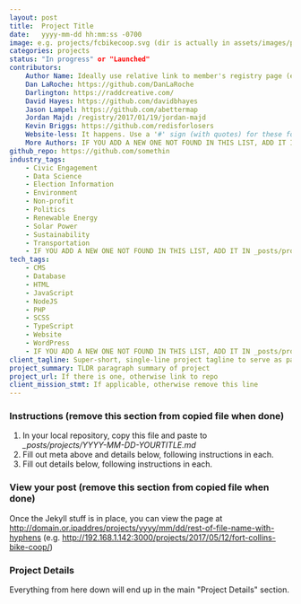 ```yaml
---
layout: post
title:  Project Title
date:   yyyy-mm-dd hh:mm:ss -0700
image: e.g. projects/fcbikecoop.svg (dir is actually in assets/images/projects but jekyll will find it)
categories: projects
status: "In progress" or "Launched"
contributors:
    Author Name: Ideally use relative link to member's registry page (e.g. /registry/2016/08/11/jason-lampel), otherwise use a URL to a personal or business site, or GitHub profile.
    Dan LaRoche: https://github.com/DanLaRoche
    Darlington: https://raddcreative.com/
    David Hayes: https://github.com/davidbhayes
    Jason Lampel: https://github.com/abettermap
    Jordan Majd: /registry/2017/01/19/jordan-majd
    Kevin Briggs: https://github.com/redisforlosers
    Website-less: It happens. Use a '#' sign (with quotes) for these folks.
    More Authors: IF YOU ADD A NEW ONE NOT FOUND IN THIS LIST, ADD IT IN _posts/projects/README.md AS A VALIDATION CHECK
github_repo: https://github.com/somethin
industry_tags:
    - Civic Engagement
    - Data Science
    - Election Information
    - Environment
    - Non-profit
    - Politics
    - Renewable Energy
    - Solar Power
    - Sustainability
    - Transportation
    - IF YOU ADD A NEW ONE NOT FOUND IN THIS LIST, ADD IT IN _posts/projects/README.md AS A VALIDATION CHECK
tech_tags:
    - CMS
    - Database
    - HTML
    - JavaScript
    - NodeJS
    - PHP
    - SCSS
    - TypeScript
    - Website
    - WordPress
    - IF YOU ADD A NEW ONE NOT FOUND IN THIS LIST, ADD IT IN _posts/projects/README.md AS A VALIDATION CHECK
client_tagline: Super-short, single-line project tagline to serve as page content heading
project_summary: TLDR paragraph summary of project
project_url: If there is one, otherwise link to repo
client_mission_stmt: If applicable, otherwise remove this line
---
```


### Instructions (remove this section from copied file when done)
1. In your local repository, copy this file and paste to *_posts/projects/YYYY-MM-DD-YOURTITLE.md* 
1. Fill out meta above and details below, following instructions in each.
1. Fill out details below, following instructions in each.

### View your post (remove this section from copied file when done)
Once the Jekyll stuff is in place, you can view the page at http://domain.or.ipaddres/projects/yyyy/mm/dd/rest-of-file-name-with-hyphens (e.g. http://192.168.1.142:3000/projects/2017/05/12/fort-collins-bike-coop/)

### Project Details
Everything from here down will end up in the main "Project Details" section.
